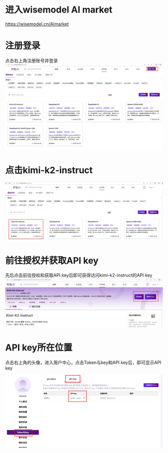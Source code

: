 # 进入wisemodel AI market

https://wisemodel.cn/AImarket

# 注册登录

点击右上角注册账号并登录
![alt text](./assets/image.png)

# 点击kimi-k2-instruct

![alt text](./assets/image1.png)

# 前往授权并获取API key

先后点击前往授权和获取API key后即可获得访问kimi-k2-instruct的API key
![alt text](./assets/image2.png)

# API key所在位置

点击右上角的头像，进入用户中心，点击Token与key和API key后，即可显示API key

![alt text](./assets/image4.png)
